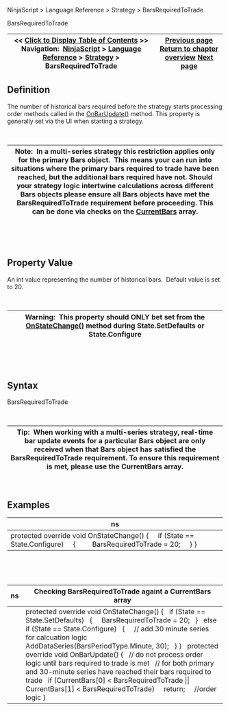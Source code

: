 ﻿


NinjaScript \> Language Reference \> Strategy \> BarsRequiredToTrade






















BarsRequiredToTrade







| \<\< [Click to Display Table of Contents](barsrequiredtotrade.md) \>\> **Navigation:**     [NinjaScript](ninjascript.md) \> [Language Reference](language_reference_wip.md) \> [Strategy](strategy.md) \> BarsRequiredToTrade | [Previous page](getatmstrategyuniqueid.md) [Return to chapter overview](strategy.md) [Next page](barssinceentryexecution.md) |
| --- | --- |











## Definition


The number of historical bars required before the strategy starts processing order methods called in the [OnBarUpdate()](onbarupdate.md) method. This property is generally set via the UI when starting a strategy.


 




| Note:  In a multi\-series strategy this restriction applies only for the primary Bars object.  This means your can run into situations where the primary bars required to trade have been reached, but the additional bars required have not. Should your strategy logic intertwine calculations across different Bars objects please ensure all Bars objects have met the BarsRequiredToTrade requirement before proceeding. This can be done via checks on the [CurrentBars](currentbars.md) array. |
| --- |



 


 


## Property Value


An int value representing the number of historical bars.  Default value is set to 20\.


 




| Warning:  This property should ONLY bet set from the [OnStateChange()](onstatechange.md) method during State.SetDefaults or State.Configure |
| --- |



 


 


## Syntax


BarsRequiredToTrade


 




| Tip:  When working with a multi\-series strategy, real\-time bar update events for a particular Bars object are only received when that Bars object has satisfied the BarsRequiredToTrade requirement. To ensure this requirement is met, please use the CurrentBars array. |
| --- |



 


## 


## Examples




| ns |
| --- |
| protected override void OnStateChange()  {      if (State \=\= State.Configure)      {          BarsRequiredToTrade \= 20;      } } |



 


 




| ns | Checking BarsRequiredToTrade againt a CurrentBars array |
| --- | --- |
|  | protected override void OnStateChange()  {    if (State \=\= State.SetDefaults)     {      BarsRequiredToTrade \= 20;    }    else if (State \=\= State.Configure)     {      // add 30 minute series for calcuation logic      AddDataSeries(BarsPeriodType.Minute, 30);    } }   protected override void OnBarUpdate()  {    // do not process order logic until bars required to trade is met     // for both primary and 30\-minute series have reached their bars required to trade    if (CurrentBars\[0] \< BarsRequiredToTrade \|\| CurrentBars\[1] \< BarsRequiredToTrade)      return;      //order logic } |



## 


## 








